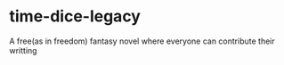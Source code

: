 # time-dice-legacy
A free(as in freedom) fantasy novel where everyone can contribute their writting
